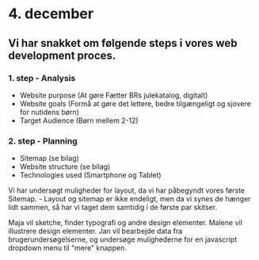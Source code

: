 # 4. december

## Vi har snakket om følgende steps i vores web development proces.

### 1. step - Analysis
- Website purpose (At gøre Fætter BRs julekatalog, digitalt)
- Website goals (Formå at gøre det lettere, bedre tilgængeligt og sjovere for nutidens børn)
- Target Audience (Børn mellem 2-12)


### 2. step - Planning
- Sitemap (se bilag)
- Website structure (se bilag)
- Technologies used (Smartphone og Tablet)


Vi har undersøgt muligheder for layout, da vi har påbegyndt vores første Sitemap. - Layout og sitemap er ikke endeligt, men da vi synes de hænger lidt sammen, så har vi taget dem samtidig i de første par skitser.


Maja vil sketche, finder typografi og andre design elementer.
Malene vil illustrere design elementer.
Jan vil bearbejde data fra brugerundersøgelserne, og undersøge mulighederne for en javascript dropdown menu til "mere" knappen.